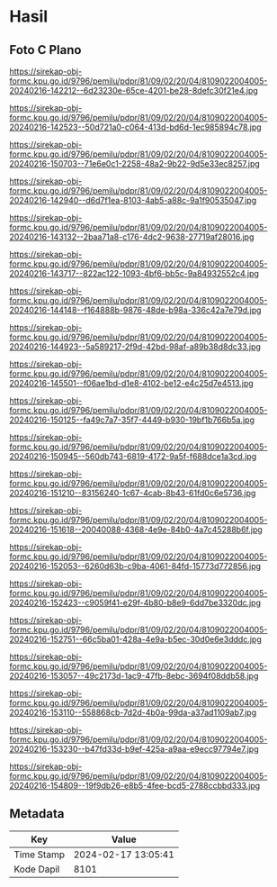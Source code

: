 # Hasil

## Foto C Plano

https://sirekap-obj-formc.kpu.go.id/9796/pemilu/pdpr/81/09/02/20/04/8109022004005-20240216-142212--6d23230e-65ce-4201-be28-8defc30f21e4.jpg

https://sirekap-obj-formc.kpu.go.id/9796/pemilu/pdpr/81/09/02/20/04/8109022004005-20240216-142523--50d721a0-c064-413d-bd6d-1ec985894c78.jpg

https://sirekap-obj-formc.kpu.go.id/9796/pemilu/pdpr/81/09/02/20/04/8109022004005-20240216-150703--71e6e0c1-2258-48a2-9b22-9d5e33ec8257.jpg

https://sirekap-obj-formc.kpu.go.id/9796/pemilu/pdpr/81/09/02/20/04/8109022004005-20240216-142940--d6d7f1ea-8103-4ab5-a88c-9a1f90535047.jpg

https://sirekap-obj-formc.kpu.go.id/9796/pemilu/pdpr/81/09/02/20/04/8109022004005-20240216-143132--2baa71a8-c176-4dc2-9638-27719af28016.jpg

https://sirekap-obj-formc.kpu.go.id/9796/pemilu/pdpr/81/09/02/20/04/8109022004005-20240216-143717--822ac122-1093-4bf6-bb5c-9a84932552c4.jpg

https://sirekap-obj-formc.kpu.go.id/9796/pemilu/pdpr/81/09/02/20/04/8109022004005-20240216-144148--f164888b-9876-48de-b98a-336c42a7e79d.jpg

https://sirekap-obj-formc.kpu.go.id/9796/pemilu/pdpr/81/09/02/20/04/8109022004005-20240216-144923--5a589217-2f9d-42bd-98af-a89b38d8dc33.jpg

https://sirekap-obj-formc.kpu.go.id/9796/pemilu/pdpr/81/09/02/20/04/8109022004005-20240216-145501--f06ae1bd-d1e8-4102-be12-e4c25d7e4513.jpg

https://sirekap-obj-formc.kpu.go.id/9796/pemilu/pdpr/81/09/02/20/04/8109022004005-20240216-150125--fa49c7a7-35f7-4449-b930-19bf1b766b5a.jpg

https://sirekap-obj-formc.kpu.go.id/9796/pemilu/pdpr/81/09/02/20/04/8109022004005-20240216-150945--560db743-6819-4172-9a5f-f688dce1a3cd.jpg

https://sirekap-obj-formc.kpu.go.id/9796/pemilu/pdpr/81/09/02/20/04/8109022004005-20240216-151210--83156240-1c67-4cab-8b43-61fd0c6e5736.jpg

https://sirekap-obj-formc.kpu.go.id/9796/pemilu/pdpr/81/09/02/20/04/8109022004005-20240216-151618--20040088-4368-4e9e-84b0-4a7c45288b6f.jpg

https://sirekap-obj-formc.kpu.go.id/9796/pemilu/pdpr/81/09/02/20/04/8109022004005-20240216-152053--6260d63b-c9ba-4061-84fd-15773d772856.jpg

https://sirekap-obj-formc.kpu.go.id/9796/pemilu/pdpr/81/09/02/20/04/8109022004005-20240216-152423--c9059f41-e29f-4b80-b8e9-6dd7be3320dc.jpg

https://sirekap-obj-formc.kpu.go.id/9796/pemilu/pdpr/81/09/02/20/04/8109022004005-20240216-152751--66c5ba01-428a-4e9a-b5ec-30d0e6e3dddc.jpg

https://sirekap-obj-formc.kpu.go.id/9796/pemilu/pdpr/81/09/02/20/04/8109022004005-20240216-153057--49c2173d-1ac9-47fb-8ebc-3694f08ddb58.jpg

https://sirekap-obj-formc.kpu.go.id/9796/pemilu/pdpr/81/09/02/20/04/8109022004005-20240216-153110--558868cb-7d2d-4b0a-99da-a37ad1109ab7.jpg

https://sirekap-obj-formc.kpu.go.id/9796/pemilu/pdpr/81/09/02/20/04/8109022004005-20240216-153230--b47fd33d-b9ef-425a-a9aa-e9ecc97794e7.jpg

https://sirekap-obj-formc.kpu.go.id/9796/pemilu/pdpr/81/09/02/20/04/8109022004005-20240216-154809--19f9db26-e8b5-4fee-bcd5-2788ccbbd333.jpg


## Metadata

| Key        | Value               |
| ---------- | ------------------- |
| Time Stamp | 2024-02-17 13:05:41 |
| Kode Dapil | 8101                |



